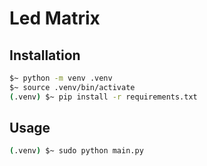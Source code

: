 # Led Matrix

## Installation

```bash
$~ python -m venv .venv
$~ source .venv/bin/activate
(.venv) $~ pip install -r requirements.txt
```

## Usage

```bash
(.venv) $~ sudo python main.py
```